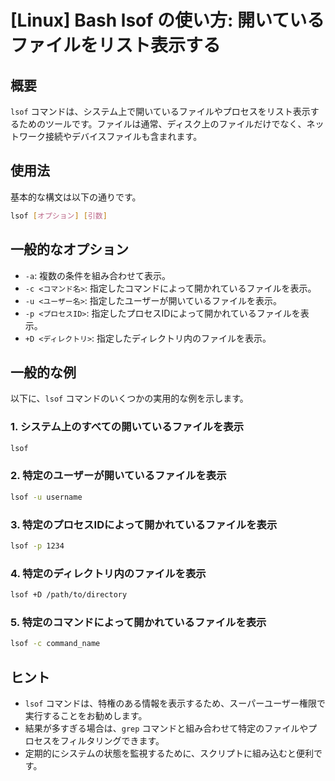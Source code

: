 # [Linux] Bash lsof の使い方: 開いているファイルをリスト表示する

## 概要
`lsof` コマンドは、システム上で開いているファイルやプロセスをリスト表示するためのツールです。ファイルは通常、ディスク上のファイルだけでなく、ネットワーク接続やデバイスファイルも含まれます。

## 使用法
基本的な構文は以下の通りです。

```bash
lsof [オプション] [引数]
```

## 一般的なオプション
- `-a`: 複数の条件を組み合わせて表示。
- `-c <コマンド名>`: 指定したコマンドによって開かれているファイルを表示。
- `-u <ユーザー名>`: 指定したユーザーが開いているファイルを表示。
- `-p <プロセスID>`: 指定したプロセスIDによって開かれているファイルを表示。
- `+D <ディレクトリ>`: 指定したディレクトリ内のファイルを表示。

## 一般的な例
以下に、`lsof` コマンドのいくつかの実用的な例を示します。

### 1. システム上のすべての開いているファイルを表示
```bash
lsof
```

### 2. 特定のユーザーが開いているファイルを表示
```bash
lsof -u username
```

### 3. 特定のプロセスIDによって開かれているファイルを表示
```bash
lsof -p 1234
```

### 4. 特定のディレクトリ内のファイルを表示
```bash
lsof +D /path/to/directory
```

### 5. 特定のコマンドによって開かれているファイルを表示
```bash
lsof -c command_name
```

## ヒント
- `lsof` コマンドは、特権のある情報を表示するため、スーパーユーザー権限で実行することをお勧めします。
- 結果が多すぎる場合は、`grep` コマンドと組み合わせて特定のファイルやプロセスをフィルタリングできます。
- 定期的にシステムの状態を監視するために、スクリプトに組み込むと便利です。